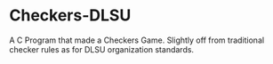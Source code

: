 # Checkers-DLSU
A C Program that made a Checkers Game. Slightly off from traditional checker rules as for DLSU organization standards.
